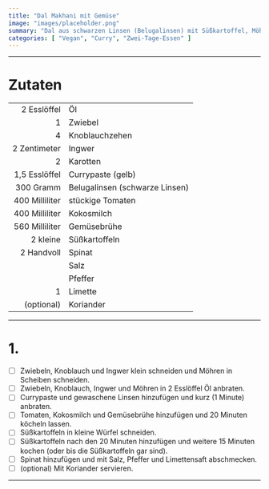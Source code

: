 ```yaml
---
title: "Dal Makhani mit Gemüse"
image: "images/placeholder.png"
summary: "Dal aus schwarzen Linsen (Belugalinsen) mit Süßkartoffel, Möhren und Spinat"
categories: [ "Vegan", "Curry", "Zwei-Tage-Essen" ]
---
```


---

# Zutaten

|                |                                |
|---------------:|:-------------------------------|
|    2 Esslöffel | Öl                             |
|              1 | Zwiebel                        |
|              4 | Knoblauchzehen                 |
|   2 Zentimeter | Ingwer                         |
|              2 | Karotten                       |
|  1,5 Esslöffel | Currypaste (gelb)              |
|      300 Gramm | Belugalinsen (schwarze Linsen) |
| 400 Milliliter | stückige Tomaten               |
| 400 Milliliter | Kokosmilch                     |
| 560 Milliliter | Gemüsebrühe                    |
|       2 kleine | Süßkartoffeln                  |
|     2 Handvoll | Spinat                         |
|                | Salz                           |
|                | Pfeffer                        |
|              1 | Limette                        |
|     (optional) | Koriander                      |

---

# 1.

- [ ] Zwiebeln, Knoblauch und Ingwer klein schneiden und Möhren in Scheiben schneiden.
- [ ] Zwiebeln, Knoblauch, Ingwer und Möhren in 2 Esslöffel Öl anbraten.
- [ ] Currypaste und gewaschene Linsen hinzufügen und kurz (1 Minute) anbraten.
- [ ] Tomaten, Kokosmilch und Gemüsebrühe hinzufügen und 20 Minuten köcheln lassen.
- [ ] Süßkartoffeln in kleine Würfel schneiden.
- [ ] Süßkartoffeln nach den 20 Minuten hinzufügen und weitere 15 Minuten kochen (oder bis die Süßkartoffeln gar sind).
- [ ] Spinat hinzufügen und mit Salz, Pfeffer und Limettensaft abschmecken.
- [ ] (optional) Mit Koriander servieren.

---
